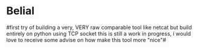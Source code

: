 # Belial

#first try of building a very, VERY raw comparable tool like netcat but build entirely on python using TCP socket
this is still a work in progress, i would love to receive some advise on how make this tool more "nice"#
